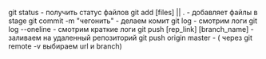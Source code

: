 git status - получить статус файлов
git add [files] || . - добавляет файлы в stage
git commit -m "чегонить" - делаем комит
git log - смотрим логи
git log --oneline - смотрим краткие логи
git push [rep_link] [branch_name] - заливаем на удаленный репозиторий
git push origin master - ( через git remote -v выбираем url и branch)
